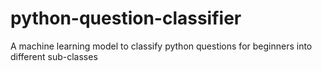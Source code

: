 # python-question-classifier
A machine learning model to classify python questions for beginners into different sub-classes
